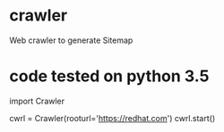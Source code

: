 # crawler
Web crawler to generate Sitemap

# code tested on python 3.5

import Crawler

cwrl = Crawler(rooturl='https://redhat.com')
cwrl.start()
